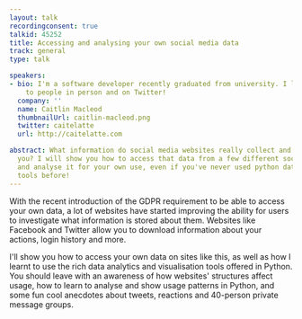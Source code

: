 ```yaml
---
layout: talk
recordingconsent: true
talkid: 45252
title: Accessing and analysing your own social media data
track: general
type: talk

speakers:
- bio: I'm a software developer recently graduated from university. I like talking
    to people in person and on Twitter!
  company: ''
  name: Caitlin Macleod
  thumbnailUrl: caitlin-macleod.png
  twitter: caitelatte
  url: http://caitelatte.com

abstract: What information do social media websites really collect and store about
  you? I will show you how to access that data from a few different social media pages
  and analyse it for your own use, even if you've never used python data analytics
  tools before!
---
```

With the recent introduction of the GDPR requirement to be able to access your own data, a lot of websites have started improving the ability for users to investigate what information is stored about them. Websites like Facebook and Twitter allow you to download information about your actions, login history and more.

I'll show you how to access your own data on sites like this, as well as how I learnt to use the rich data analytics and visualisation tools offered in Python. You should leave with an awareness of how websites' structures affect usage, how to learn to analyse and show usage patterns in Python, and some fun cool anecdotes about tweets, reactions and 40-person private message groups.

